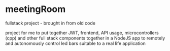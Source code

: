 # meetingRoom
fullstack project - brought in from old code

project for me to put together JWT, frontend, API usage, microcontrollers (cpp) and other full stack components together in a NodeJS app to remotely and autonomously control led bars suitable to a real life application
